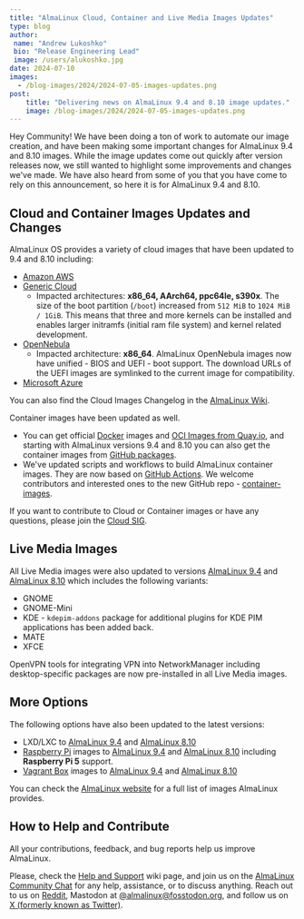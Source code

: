 ```yaml
---
title: "AlmaLinux Cloud, Container and Live Media Images Updates"
type: blog
author: 
 name: "Andrew Lukoshko"
 bio: "Release Engineering Lead"
 image: /users/alukoshko.jpg
date: 2024-07-10
images:
  - /blog-images/2024/2024-07-05-images-updates.png
post: 
    title: "Delivering news on AlmaLinux 9.4 and 8.10 image updates."
    image: /blog-images/2024/2024-07-05-images-updates.png
---
```


Hey Community! We have been doing a ton of work to automate our image creation, and have been making some important changes for AlmaLinux 9.4 and 8.10 images. While the image updates come out quickly after version releases now, we still wanted to highlight some improvements and changes we've made. We have also heard from some of you that you have come to rely on this announcement, so here it is for AlmaLinux 9.4 and 8.10.

## Cloud and Container Images Updates and Changes

AlmaLinux OS provides a variety of cloud images that have been updated to 9.4 and 8.10 including: 
* [Amazon AWS](https://wiki.almalinux.org/cloud/AWS.html) 
* [Generic Cloud](https://wiki.almalinux.org/cloud/Generic-cloud.html)
    * Impacted architectures: **x86_64, AArch64, ppc64le, s390x**. The size of the boot partition (`/boot`) increased from `512 MiB` to `1024 MiB / 1GiB`. This means that three and more kernels can be installed and enables larger initramfs (initial ram file system) and kernel related development.
* [OpenNebula](https://wiki.almalinux.org/cloud/OpenNebula.html)
    * Impacted architecture: **x86_64**. AlmaLinux OpenNebula images now have unified - BIOS and UEFI - boot support. The download URLs of the UEFI images are symlinked to the current image for compatibility.
* [Microsoft Azure](https://azuremarketplace.microsoft.com/en-us/marketplace/apps/almalinux.almalinux-x86_64)

You can also find the Cloud Images Changelog in the [AlmaLinux Wiki](https://wiki.almalinux.org/cloud/cloud-changelog.html).

Container images have been updated as well. 
* You can get official [Docker](https://hub.docker.com/_/almalinux) images and [OCI Images from Quay.io](https://quay.io/organization/almalinuxorg), and starting with AlmaLinux versions 9.4 and 8.10 you can also get the container images from [GitHub packages](https://github.com/orgs/AlmaLinux/packages).
* We've updated scripts and workflows to build AlmaLinux container images. They are now based on [GitHub Actions](https://github.com/AlmaLinux/container-images/actions). We welcome contributors and interested ones to the new GitHub repo - [container-images](https://github.com/AlmaLinux/container-images).

If you want to contribute to Cloud or Container images or have any questions, please join the [Cloud SIG](https://wiki.almalinux.org/sigs/Cloud.html).

## Live Media Images 

All Live Media images were also updated to versions [AlmaLinux 9.4](https://repo.almalinux.org/almalinux/9/live/x86_64/) and [AlmaLinux 8.10](https://repo.almalinux.org/almalinux/8/live/x86_64) which includes the following variants:
* GNOME
* GNOME-Mini
* KDE - `kdepim-addons` package for additional plugins for KDE PIM applications has been added back.
* MATE
* XFCE 

OpenVPN tools for integrating VPN into NetworkManager including desktop-specific packages are now pre-installed in all Live Media images. 

## More Options 

The following options have also been updated to the latest versions:
* LXD/LXC to [AlmaLinux 9.4](https://images.linuxcontainers.org/images/almalinux/9/amd64/) and [AlmaLinux 8.10](https://images.linuxcontainers.org/images/almalinux/8/amd64/)
* [Raspberry Pi](https://wiki.almalinux.org/documentation/raspberry-pi.html) images to [AlmaLinux 9.4](https://repo.almalinux.org/almalinux/9.4/raspberrypi/images/) and [AlmaLinux 8.10](https://repo.almalinux.org/rpi/images/) including **Raspberry Pi 5** support.
* [Vagrant Box](https://wiki.almalinux.org/installation/vagrant-boxes.html) images to [AlmaLinux 9.4](https://app.vagrantup.com/almalinux/boxes/9) and [AlmaLinux 8.10](https://app.vagrantup.com/almalinux/boxes/8)

You can check the [AlmaLinux website](https://almalinux.org/get-almalinux/) for a full list of images AlmaLinux provides.

## How to Help and Contribute 

All your contributions, feedback, and bug reports help us improve AlmaLinux.

Please, check the [Help and Support](https://wiki.almalinux.org/Help-and-Support.html) wiki page, and join us on the [AlmaLinux Community Chat](https://chat.almalinux.org) for any help, assistance, or to discuss anything. Reach out to us on [Reddit](https://reddit.com/r/almalinux), Mastodon at [@almalinux@fosstodon.org](https://fosstodon.org/@almalinux), and follow us on [X (formerly known as Twitter)](https://twitter.com/almalinux).
